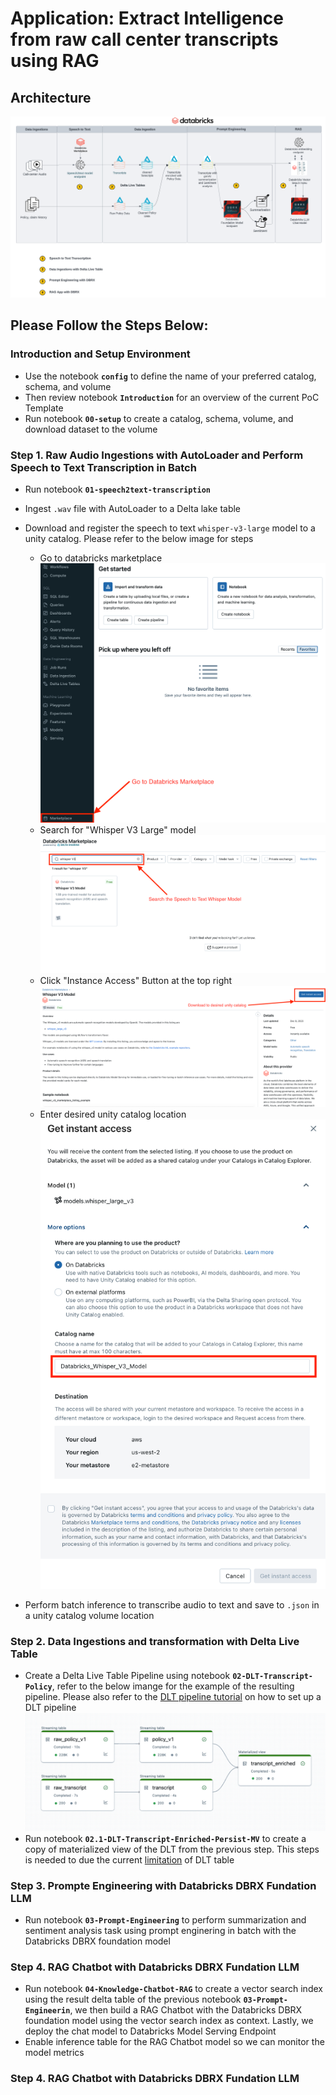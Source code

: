 # Application: Extract Intelligence from raw call center transcripts using RAG

## Architecture

![image](../../imgs/audio_transcription_rag.png)

## Please Follow the Steps Below:

### Introduction and Setup Environment

* Use the notebook **`config`** to define the name of your preferred catalog, schema, and volume
* Then review notebook **`Introduction`** for an overview of the current PoC Template
* Run notebook **`00-setup`** to create a catalog, schema, volume, and download dataset to the volume

### Step 1. Raw Audio Ingestions with AutoLoader and Perform Speech to Text Transcription in Batch

* Run notebook **`01-speech2text-transcription`**
* Ingest `.wav` file with AutoLoader to a Delta lake table
* Download and register the speech to text `whisper-v3-large` model to a unity catalog. Please refer to the below image for steps

  * Go to databricks marketplace
  ![image](../../imgs/marketplace1.png)
  * Search for "Whisper V3 Large" model
  ![image](../../imgs/marketplace2.png)
  * Click "Instance Access" Button at the top right
  ![image](../../imgs/marketplace3.png)
  * Enter desired unity catalog location
  ![image](../../imgs/marketplace4.png)

* Perform batch inference to transcribe audio to text and save to `.json` in a unity catalog volume location


### Step 2. Data Ingestions and transformation with Delta Live Table

* Create a Delta Live Table Pipeline using notebook **`02-DLT-Transcript-Policy`**, refer to the below imange for the example of the resulting pipeline. Please also refer to the [DLT pipeline tutorial](https://learn.microsoft.com/en-us/azure/databricks/delta-live-tables/tutorial-pipelines) on how to set up a DLT pipeline
  ![image](../../imgs/DLT_transcript_enriched.png)
* Run notebook **`02.1-DLT-Transcript-Enriched-Persist-MV`** to create a copy of materialized view of the DLT from the previous step. This steps is needed to due the current [limitation](../../README.md#limitations) of DLT table

### Step 3. Prompte Engineering with Databricks DBRX Fundation LLM

* Run notebook **`03-Prompt-Engineering`** to perform summarization and sentiment analysis task using prompt enginering in batch with the Databricks DBRX foundation model

### Step 4. RAG Chatbot with Databricks DBRX Fundation LLM

* Run notebook **`04-Knowledge-Chatbot-RAG`** to create a vector search index using the result delta table of the previous notebook **`03-Prompt-Engineerin`**, we then build a RAG Chatbot with the Databricks DBRX foundation model using the vector search index as context. Lastly, we deploy the chat model to Databricks Model Serving Endpoint
* Enable inference table for the RAG Chatbot model so we can monitor the model metrics

### Step 4. RAG Chatbot with Databricks DBRX Fundation LLM